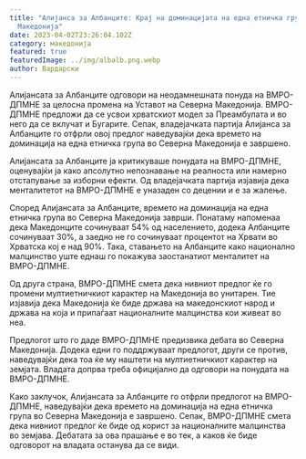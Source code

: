 ```yaml
---
title: "Алијанса за Албанците: Крај на доминацијата на една етничка група во
  Македонија"
date: 2023-04-02T23:26:04.102Z
category: македонија
featured: true
featuredImage: ../img/albalb.png.webp
author: Вардарски
---
```


Алијансата за Албанците одговори на неодамнешната понуда на ВМРО-ДПМНЕ за целосна промена на Уставот на Северна Македонија. ВМРО-ДПМНЕ предложи да се усвои хрватскиот модел за Преамбулата и во него да се вклучат и Бугарите. Сепак, владејачката партија Алијанса за Албанците го отфрли овој предлог наведувајќи дека времето на доминација на една етничка група во Северна Македонија е завршено.

Алијансата за Албанците ја критикуваше понудата на ВМРО-ДПМНЕ, оценувајќи ја како апсолутно непознавање на реалноста или намерно отстапување за изборни ефекти. Од владејачката партија изјавија дека менталитетот на ВМРО-ДПМНЕ е уназаден со децении и е за жалење.

Според Алијансата за Албанците, времето на доминација на една етничка група во Северна Македонија заврши. Понатаму напоменаа дека Македонците сочинуваат 54% од населението, додека Албанците сочинуваат 30%, а заедно не го сочинуваат процентот на Хрвати во Хрватска кој е над 90%. Така, ставањето на Албанците како национално малцинство уште еднаш го покажува заостанатиот менталитет на ВМРО-ДПМНЕ.

Од друга страна, ВМРО-ДПМНЕ смета дека нивниот предлог ќе го промени мултиетничкиот карактер на Македонија во унитарен. Тие изјавија дека Македонија ќе биде држава на македонскиот народ и држава на која и припаѓаат националните малцинства кои живеат во неа.

Предлогот што го даде ВМРО-ДПМНЕ предизвика дебата во Северна Македонија. Додека едни го поддржуваат предлогот, други се против, наведувајќи дека тоа ќе му наштети на мултиетничкиот карактер на земјата. Владата допрва треба официјално да одговори на понудата на ВМРО-ДПМНЕ.

Како заклучок, Алијансата за Албанците го отфрли предлогот на ВМРО-ДПМНЕ, наведувајќи дека времето на доминација на една етничка група во Северна Македонија е завршено. Сепак, ВМРО-ДПМНЕ смета дека нивниот предлог ќе биде од корист за националните малцинства во земјава. Дебатата за ова прашање е во тек, а каков ќе биде одговорот на владата останува да се види.
